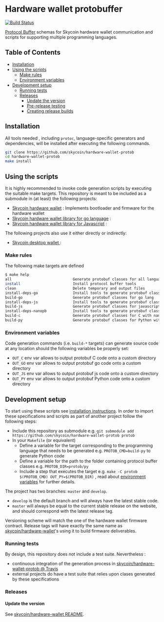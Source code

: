# Hardware wallet protobuffer

[![Build Status](https://travis-ci.org/skycoin/hardware-wallet-protob.svg?branch=master)](https://travis-ci.org/skycoin/hardware-wallet-protob)

[Protocol Buffer](https://developers.google.com/protocol-buffers/) schemas for Skycoin hardware wallet communication and scripts for supporting multiple programming languages.

## Table of Contents

<!-- MarkdownTOC levels="1,2,3,4,5" autolink="true" bracket="round" -->
- [Installation](#installation)
- [Using the scripts](#using-the-scripts)
  - [Make rules](#make-rules)
  - [Environment variables](#environment-variables)
- [Development setup](#development-setup)
  - [Running tests](#running-tests)
  - [Releases](#releases)
    - [Update the version](#update-the-version)
    - [Pre-release testing](#pre-release-testing)
    - [Creating release builds](#creating-release-builds)
<!-- /MarkdownTOC -->

## Installation

All tools needed , including `protoc`, language-specific generators and dependencies, will be installed after executing the following commands.

```sh
git clone https://github.com/skycoin/hardware-wallet-protob
cd hardware-wallet-protob
make install
```

## Using the scripts

It is highly recommended to invoke code generation scripts by executing the suitable make targets. This repository is meant to be included as a submodule in (at least) the following projects:

- [Skycoin hardware wallet](https://github.com/skycoin/hardware-wallet) : Implements bootloader and firmware for the hardware wallet
- [Skycoin hardware wallet library for go language](https://github.com/skycoin/hardware-wallet-go) :
- [Skycoin hardware wallet library for Javascript](https://github.com/skycoin/hardware-wallet-js) :

The following projects also use it either directly or indirectly:

- [Skycoin desktop wallet ](https://github.com/skycoin/skycoin/tree/master/src/electron) :

### Make rules

The following make targets are defined

```sh
$ make help
all                            Generate protobuf classes for all languages
install                        Install protocol buffer tools
clean                          Delete temporary and output files
install-deps-go                Install tools to generate protobuf classes for go lang
build-go                       Generate protobuf classes for go lang
install-deps-js                Install tools to generate protobuf classes for javascript
build-js                       Generate protobuf classes for javascript
install-deps-nanopb            Install tools to generate protobuf classes for C and Python with nanopb
build-c                        Generate protobuf classes for C with nanopb
build-py                       Generate protobuf classes for Python with nanopb
```

### Environment variables

Code generation commands (i.e. `build-*` targets) can generate source code at any location should the following variables be properly set:

- `OUT_C` env var allows to output protobuf C code onto a custom directory 
- `OUT_GO` env var allows to output protobuf go code onto a custom directory 
- `OUT_JS` env var allows to output protobuf js code onto a custom directory 
- `OUT_PY` env var allows to output protobuf Python code onto a custom directory 

## Development setup

To start using these scripts see [installation instructions](#installation). In order to import these specifications and scripts as part of another project follow the following steps:

- Include this repository as submodule e.g. `git submodule add https://github.com/skycoin/hardware-wallet-protob protob`
- In your `Makefile` (or equivalent)
  * Define a variable for the target corresponding to the programming language that needs to be generated e.g. `PROTOB_CMD=build-py` to generate Python code
  * Define a variable for the path to the folder containing protocol buffer classes e.g. `PROTOB_DIR=protob/py`
  * Include a step that executes the target e.g. `make -C protob $(PROTOB_CMD) OUT_PY=$(PROTOB_DIR)` , read about [environment variables](#environment-variables) for further details. 

The project has two branches: `master` and `develop`.

- `develop` is the default branch and will always have the latest stable code.
- `master` will always be equal to the current stable release on the website, and should correspond with the latest release tag.

Versioning scheme will match the one of the hardware wallet firmware contract. Release tags will have exactly the same name as [skycoin/hardware-wallet](https://github.com/skycoin/hardware-wallet)'s using it to build firmware deliverables.

### Running tests

By design, this repository does not include a test suite. Nevertheless :

- continuous integration of the generation process in [skycoin/hardware-wallet-protob @ Travis](https://travis-ci.org/skycoin/hardware-wallet-protob)
- external projects do have a test suite that relies upon clases generated by these specifications

### Releases


#### Update the version

See [skycoin/hardware-wallet README](https://github.com/skycoin/hardware-wallet/tree/master/README.md).

